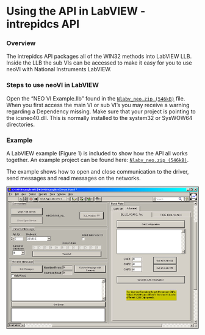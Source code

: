 # Using the API in LabVIEW - intrepidcs API

### Overview

The intrepidcs API packages all of the WIN32 methods into LabVIEW LLB. Inside the LLB the sub VIs can be accessed to make it easy for you to use neoVI with National Instruments LabVIEW.

### Steps to use neoVI in LabVIEW

Open the “NEO VI Example.llb” found in the [`Nlabv_neo.zip (546kB)`](https://cdn.intrepidcs.net/guides/neoVIDLL/\_downloads/6784fbd1fe42ce22e0eb0da0b9ed0e6b/Nlabv\_neo.zip) file. When you first access the main VI or sub VI’s you may receive a warning regarding a Dependency missing. Make sure that your project is pointing to the icsneo40.dll. This is normally installed to the system32 or SysWOW64 directories.

### Example

A LabVIEW example (Figure 1) is included to show how the API all works together. An example project can be found here: [`Nlabv_neo.zip (546kB)`](https://cdn.intrepidcs.net/guides/neoVIDLL/\_downloads/6784fbd1fe42ce22e0eb0da0b9ed0e6b/Nlabv\_neo.zip).

The example shows how to open and close communication to the driver, send messages and read messages on the networks.

![Figure 1 - The LabVIEW Example.](../.gitbook/assets/LVExample.jpg)
